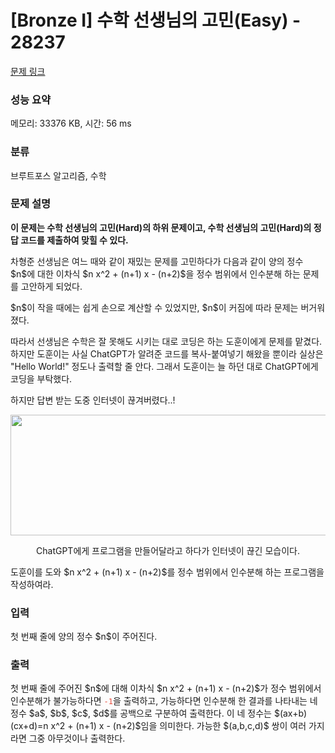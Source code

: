 # [Bronze I] 수학 선생님의 고민(Easy) - 28237 

[문제 링크](https://www.acmicpc.net/problem/28237) 

### 성능 요약

메모리: 33376 KB, 시간: 56 ms

### 분류

브루트포스 알고리즘, 수학

### 문제 설명

<p><strong>이 문제는 수학 선생님의 고민(Hard)의 하위 문제이고, 수학 선생님의 고민(Hard)의 정답 코드를 제출하여 맞힐 수 있다.</strong></p>

<p>차형준 선생님은 여느 때와 같이 재밌는 문제를 고민하다가 다음과 같이 양의 정수 $n$에 대한 이차식 $n x^2 + (n+1) x - (n+2)$을 정수 범위에서 인수분해 하는 문제를 고안하게 되었다.</p>

<p>$n$이 작을 때에는 쉽게 손으로 계산할 수 있었지만, $n$이 커짐에 따라 문제는 버거워졌다.</p>

<p>따라서 선생님은 수학은 잘 못해도 시키는 대로 코딩은 하는 도훈이에게 문제를 맡겼다. 하지만 도훈이는 사실 ChatGPT가 알려준 코드를 복사-붙여넣기 해왔을 뿐이라 실상은 "Hello World!" 정도나 출력할 줄 안다. 그래서 도훈이는 늘 하던 대로 ChatGPT에게 코딩을 부탁했다.</p>

<p>하지만 답변 받는 도중 인터넷이 끊겨버렸다..!</p>

<p style="text-align: center;"><img alt="" height="193" src="" width="516"></p>

<p style="text-align: center;">ChatGPT에게 프로그램을 만들어달라고 하다가 인터넷이 끊긴 모습이다.</p>

<p>도훈이를 도와 $n x^2 + (n+1) x - (n+2)$를 정수 범위에서 인수분해 하는 프로그램을 작성하여라.</p>

### 입력 

 <p>첫 번째 줄에 양의 정수 $n$이 주어진다.</p>

### 출력 

 <p>첫 번째 줄에 주어진 $n$에 대해 이차식 $n x^2 + (n+1) x - (n+2)$가 정수 범위에서 인수분해가 불가능하다면 <code><span style="color:#e74c3c;">-1</span></code>을 출력하고, 가능하다면 인수분해 한 결과를 나타내는 네 정수 $a$, $b$, $c$, $d$를 공백으로 구분하여 출력한다. 이 네 정수는 $(ax+b)(cx+d)=n x^2 + (n+1) x - (n+2)$임을 의미한다. 가능한 $(a,b,c,d)$ 쌍이 여러 가지라면 그중 아무것이나 출력한다.</p>

